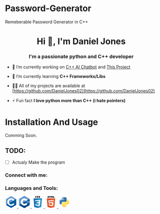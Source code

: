 # Password-Generator
Remeberable Password Generator in C++

<h1 align="center">Hi 👋, I'm Daniel Jones</h1>
<h3 align="center">I'm a passionate python and C++ developer</h3>

- 🔭 I’m currently working on [C++ AI Chatbot](https://github.com/DanielJones02/cpp-ai-chatbot) and [This Project](https://github.com/DanielJones02/Password-Generator)

- 🌱 I’m currently learning **C++ Frameworks/Libs**

- 👨‍💻 All of my projects are available at [https://github.com/DanielJones02](https://github.com/DanielJones02)

- ⚡ Fun fact **I love python more than C++ (i hate pointers)**


# Installation And Usage

Comming Soon.


## TODO:

 - [ ] Actualy Make the program
       

<h3 align="left">Connect with me:</h3>
<p align="left">
</p>

<h3 align="left">Languages and Tools:</h3>
<p align="left"> <a href="https://www.cprogramming.com/" target="_blank" rel="noreferrer"> <img src="https://raw.githubusercontent.com/devicons/devicon/master/icons/c/c-original.svg" alt="c" width="40" height="40"/> </a> <a href="https://www.w3schools.com/cpp/" target="_blank" rel="noreferrer"> <img src="https://raw.githubusercontent.com/devicons/devicon/master/icons/cplusplus/cplusplus-original.svg" alt="cplusplus" width="40" height="40"/> </a> <a href="https://www.w3schools.com/css/" target="_blank" rel="noreferrer"> <img src="https://raw.githubusercontent.com/devicons/devicon/master/icons/css3/css3-original-wordmark.svg" alt="css3" width="40" height="40"/> </a> <a href="https://www.w3.org/html/" target="_blank" rel="noreferrer"> <img src="https://raw.githubusercontent.com/devicons/devicon/master/icons/html5/html5-original-wordmark.svg" alt="html5" width="40" height="40"/> </a> <a href="https://www.python.org" target="_blank" rel="noreferrer"> <img src="https://raw.githubusercontent.com/devicons/devicon/master/icons/python/python-original.svg" alt="python" width="40" height="40"/> </a> </p>


